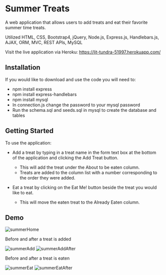 # Summer Treats 
A web application that allows users to add treats and eat their favorite summer time treats. 

Utilized HTML, CSS, Bootstrap4, jQuery, Node.js, Express.js, Handlebars.js, AJAX, ORM, MVC, REST APIs, MySQL

Visit the live application via Heroku: https://lit-tundra-51997.herokuapp.com/

## Installation
If you would like to download and use the code you will need to:
* npm install express
* npm install express-handlebars
* npm install mysql
* In connection.js change the password to your mysql password
* Run the schema.sql and seeds.sql in mysql to create the database and tables

## Getting Started 
To use the application:
* Add a treat by typing in a treat name in the form text box at the bottom of the application and clicking the Add Treat button.
  * This will add the treat under the About to be eaten column.
  * Treats are added to the column list with a number corresponding to the order they were added.
  
* Eat a treat by clicking on the Eat Me! button beside the treat you would like to eat.
  * This will move the eaten treat to the Already Eaten column.
  
## Demo
![summerHome](https://user-images.githubusercontent.com/46547100/57962948-9725df00-78eb-11e9-9968-439ba513b6dd.PNG)

Before and after a treat is added

![summerAdd](https://user-images.githubusercontent.com/46547100/57962944-9725df00-78eb-11e9-924e-6053b52d72b6.PNG)
![summerAddAfter](https://user-images.githubusercontent.com/46547100/57962945-9725df00-78eb-11e9-8c7e-57568dfdf696.PNG)

Before and after a treat is eaten

![summerEat](https://user-images.githubusercontent.com/46547100/57962946-9725df00-78eb-11e9-8222-da84f5705396.PNG)
![summerEatAfter](https://user-images.githubusercontent.com/46547100/57962947-9725df00-78eb-11e9-8260-5a89ae564dcf.PNG)
